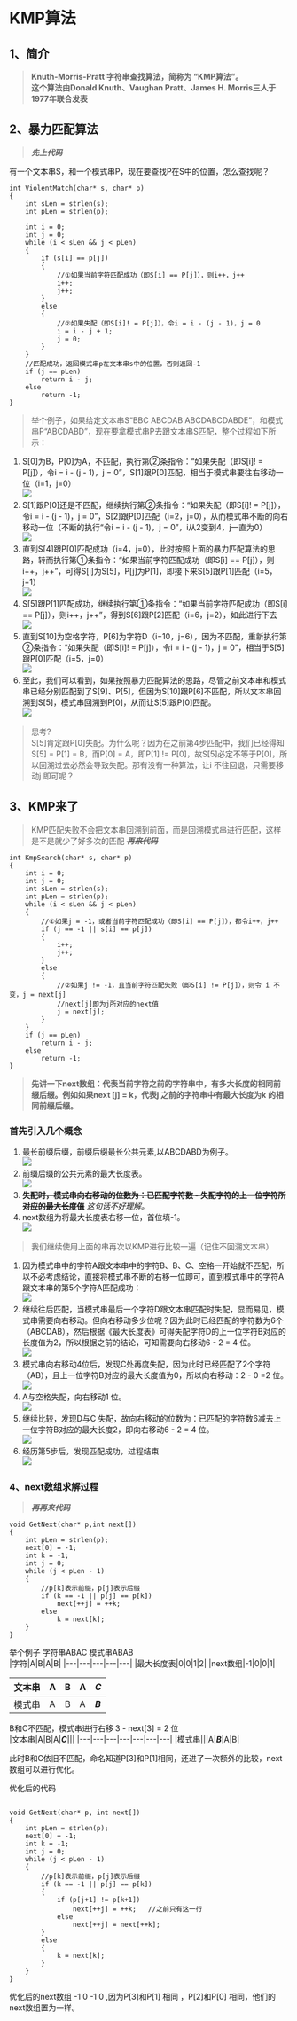 # KMP算法

## 1、简介
> **Knuth-Morris-Pratt 字符串查找算法，简称为 “KMP算法”。**  
> **这个算法由Donald Knuth、Vaughan Pratt、James H. Morris三人于1977年联合发表**

## 2、暴力匹配算法

> ~~***先上代码***~~

有一个文本串S，和一个模式串P，现在要查找P在S中的位置，怎么查找呢？

```
int ViolentMatch(char* s, char* p)  
{  
    int sLen = strlen(s);  
    int pLen = strlen(p);  
  
    int i = 0;  
    int j = 0;  
    while (i < sLen && j < pLen)  
    {  
        if (s[i] == p[j])  
        {  
            //①如果当前字符匹配成功（即S[i] == P[j]），则i++，j++      
            i++;  
            j++;  
        }  
        else  
        {  
            //②如果失配（即S[i]! = P[j]），令i = i - (j - 1)，j = 0      
            i = i - j + 1;  
            j = 0;  
        }  
    }  
    //匹配成功，返回模式串p在文本串s中的位置，否则返回-1  
    if (j == pLen)  
        return i - j;  
    else  
        return -1;  
}  
```
>举个例子，如果给定文本串S“BBC ABCDAB ABCDABCDABDE”，和模式串P“ABCDABD”，现在要拿模式串P去跟文本串S匹配，整个过程如下所示：
1. S[0]为B，P[0]为A，不匹配，执行第②条指令：“如果失配（即S[i]! = P[j]），令i = i - (j - 1)，j = 0”，S[1]跟P[0]匹配，相当于模式串要往右移动一位（i=1，j=0）  
   ![](./img/20140723224710203.jpg)
2. S[1]跟P[0]还是不匹配，继续执行第②条指令：“如果失配（即S[i]! = P[j]），令i = i - (j - 1)，j = 0”，S[2]跟P[0]匹配（i=2，j=0），从而模式串不断的向右移动一位（不断的执行“令i = i - (j - 1)，j = 0”，i从2变到4，j一直为0）  
   ![](./img/20140726213551553.jpg)
3. 直到S[4]跟P[0]匹配成功（i=4，j=0），此时按照上面的暴力匹配算法的思路，转而执行第①条指令：“如果当前字符匹配成功（即S[i] == P[j]），则i++，j++”，可得S[i]为S[5]，P[j]为P[1]，即接下来S[5]跟P[1]匹配（i=5，j=1）  
   ![](./img/20140726213602848.jpg)
4. S[5]跟P[1]匹配成功，继续执行第①条指令：“如果当前字符匹配成功（即S[i] == P[j]），则i++，j++”，得到S[6]跟P[2]匹配（i=6，j=2），如此进行下去  
   ![](./img/20140726213343578.jpg)
5. 直到S[10]为空格字符，P[6]为字符D（i=10，j=6），因为不匹配，重新执行第②条指令：“如果失配（即S[i]! = P[j]），令i = i - (j - 1)，j = 0”，相当于S[5]跟P[0]匹配（i=5，j=0）  
   ![](./img/20140726213353687.jpg)
6. 至此，我们可以看到，如果按照暴力匹配算法的思路，尽管之前文本串和模式串已经分别匹配到了S[9]、P[5]，但因为S[10]跟P[6]不匹配，所以文本串回溯到S[5]，模式串回溯到P[0]，从而让S[5]跟P[0]匹配。  
   ![](./img/20140726213631208.jpg)

>思考?  
>S[5]肯定跟P[0]失配。为什么呢？因为在之前第4步匹配中，我们已经得知S[5] = P[1] = B，而P[0] = A，即P[1] != P[0]，故S[5]必定不等于P[0]，所以回溯过去必然会导致失配。那有没有一种算法，让i 不往回退，只需要移动j 即可呢？


## 3、KMP来了

> KMP匹配失败不会把文本串回溯到前面，而是回溯模式串进行匹配，这样是不是就少了好多次的匹配
> ~~***再来代码***~~


```
int KmpSearch(char* s, char* p)  
{  
    int i = 0;  
    int j = 0;  
    int sLen = strlen(s);  
    int pLen = strlen(p);  
    while (i < sLen && j < pLen)  
    {  
        //①如果j = -1，或者当前字符匹配成功（即S[i] == P[j]），都令i++，j++      
        if (j == -1 || s[i] == p[j])  
        {  
            i++;  
            j++;  
        }  
        else  
        {  
            //②如果j != -1，且当前字符匹配失败（即S[i] != P[j]），则令 i 不变，j = next[j]      
            //next[j]即为j所对应的next值        
            j = next[j];  
        }  
    }  
    if (j == pLen)  
        return i - j;  
    else  
        return -1;  
}
```
> **先讲一下next数组：代表当前字符之前的字符串中，有多大长度的相同前缀后缀。例如如果next [j] = k，代表j 之前的字符串中有最大长度为k 的相同前缀后缀。**

### 首先引入几个概念
1. 最长前缀后缀，前缀后缀最长公共元素,以ABCDABD为例子。  
   ![](./img/20140725231726921.jpg)
2. 前缀后缀的公共元素的最大长度表。  
   ![](./img/20140721222801918.jpg)
3. ~~**失配时，模式串向右移动的位数为：已匹配字符数 - 失配字符的上一位字符所对应的最大长度值**~~ *这句话不好理解。*  
4. next数组为将最大长度表右移一位，首位填-1。  
   ![](./img/20140721230250468.jpg)


>我们继续使用上面的串再次以KMP进行比较一遍（记住不回溯文本串）

1. 因为模式串中的字符A跟文本串中的字符B、B、C、空格一开始就不匹配，所以不必考虑结论，直接将模式串不断的右移一位即可，直到模式串中的字符A跟文本串的第5个字符A匹配成功：  
    ![](./img/20140726213602848.jpg)
2. 继续往后匹配，当模式串最后一个字符D跟文本串匹配时失配，显而易见，模式串需要向右移动。但向右移动多少位呢？因为此时已经匹配的字符数为6个（ABCDAB），然后根据《最大长度表》可得失配字符D的上一位字符B对应的长度值为2，所以根据之前的结论，可知需要向右移动6 - 2 = 4 位。  
    ![](./img/20140726213353687.jpg)
3. 模式串向右移动4位后，发现C处再度失配，因为此时已经匹配了2个字符（AB），且上一位字符B对应的最大长度值为0，所以向右移动：2 - 0 =2 位。  
    ![](./img/20140721223539765.jpg)   
4. A与空格失配，向右移动1 位。  
    ![](./img/20140721223823548.jpg)   
5. 继续比较，发现D与C 失配，故向右移动的位数为：已匹配的字符数6减去上一位字符B对应的最大长度2，即向右移动6 - 2 = 4 位。  
    ![](./img/20140721223558140.jpg)   
6. 经历第5步后，发现匹配成功，过程结束  
    ![](./img/20140721223611515.jpg) 


### 4、next数组求解过程
> ~~***再再来代码***~~

```
void GetNext(char* p,int next[])  
{  
    int pLen = strlen(p);  
    next[0] = -1;  
    int k = -1;  
    int j = 0;  
    while (j < pLen - 1)  
    {  
        //p[k]表示前缀，p[j]表示后缀  
        if (k == -1 || p[j] == p[k])
            next[++j] = ++k;
        else   
            k = next[k];  
    }  
}  
```

举个例子 字符串ABAC 模式串ABAB   
|字符|A|B|A|B|
|---|---|---|---|---|
|最大长度表|0|0|1|2|
|next数组|-1|0|0|1|

|文本串|A|B|A|***C***|
|---|---|---|---|---|
|模式串|A|B|A|***B***|


B和C不匹配，模式串进行右移 3 - next[3] = 2 位    
|文本串|A|B|A|***C***|||
|---|---|---|---|---|---|---|
|模式串|||A|***B***|A|B|

此时B和C依旧不匹配，命名知道P[3]和P[1]相同，还进了一次额外的比较，next数组可以进行优化。

优化后的代码
```

void GetNext(char* p, int next[])  
{  
    int pLen = strlen(p);  
    next[0] = -1;  
    int k = -1;  
    int j = 0;  
    while (j < pLen - 1)  
    {  
        //p[k]表示前缀，p[j]表示后缀    
        if (k == -1 || p[j] == p[k])  
        {  
            if (p[j+1] != p[k+1])  
                next[++j] = ++k;   //之前只有这一行  
            else
                next[++j] = next[++k];  
        }  
        else  
        {  
            k = next[k];  
        }  
    }  
}
```


优化后的next数组 -1 0 -1 0 ,因为P[3]和P[1] 相同 ，P[2]和P[0] 相同，他们的next数组置为一样。


